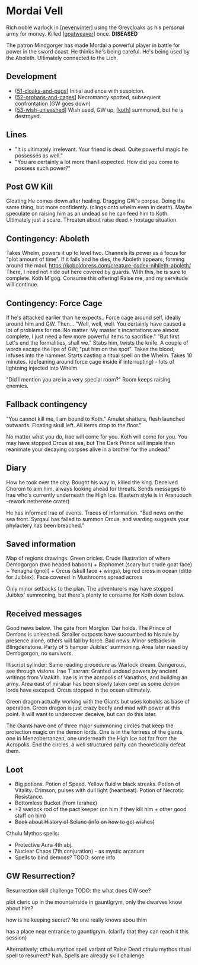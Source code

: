 # Mordai Vell
Rich noble warlock in [[neverwinter]] using the Greycloaks as his personal army for money.
Killed [[goatweaver]] once.
**DISEASED**

The patron Mindgorger has made Mordai a powerful player in battle for power in the sword coast. He thinks he's being careful. He's being used by the Aboleth. Ultimately connected to the Lich.

## Development
- [[51-cloaks-and-pugs]] Initial audience with suspicion.
- [[52-orphans-and-cages]] Necromancy spotted, subsequent confrontation (GW goes down)
- [[53-wish-unleashed]] Wish used, GW up, [[koth]] summoned, but he is destroyed.

## Lines
- "It is ultimately irrelevant. Your friend is dead. Quite powerful magic he possesses as well."
- "You are certainly a lot more than I expected. How did you come to possess such power?"

## Post GW Kill
Gloating
He comes down after healing. Dragging GW's corpse. Doing the same thing, but more confidently. (clings onto whelm even in death).
Maybe speculate on raising him as an undead so he can feed him to Koth. Ultimately just a scare. Threaten about raise dead > hostage situation.

## Contingency: Aboleth
Takes Whelm, powers it up to level two. Channels its power as a focus for "plot amount of time".
If it fails and he dies, the Aboleth appears, forming around the maul.
https://koboldpress.com/creature-codex-nihileth-aboleth/
There, I need not hide out here covered by guards. WIth this, he is sure to complete. Koth M'gog. Consume this offering! Raise me, and my servitude will continue.


## Contingency: Force Cage
If he's attacked earlier than he expects.. Force cage around self, ideally around him and GW.
Then...
"Well, well, well. You certainly have caused a lot of problems for me. No matter. My master's incantations are almost complete, I just need a few more powerful items to sacrifice."
"But first. Let's end the formalities, shall we." Stabs him, twists the knife. A couple of words escape the lips of GW; "put him on the spot".
Takes the blood, infuses into the hammer. Starts casting a ritual spell on the Whelm. Takes 10 minutes.  (defeaning around force cage inside if interrupting) - lots of lightning injected into Whelm.

"Did I mention you are in a very special room?"  Room keeps raising enemies.

## Fallback contingency
"You cannot kill me, I am bound to Koth." Amulet shatters, flesh launched outwards. Floating skull left. All items drop to the floor."

No matter what you do, Irae will come for you. Koth will come for you. You may have stopped Orcus at sea, but The Dark Prince will impale then reanimate your decaying corpses alive in a brothel for the undead."

## Diary
How he took over the city. Bought his way in, killed the king. Deceived Chorom to aim him, always looking ahead for threats. Sends messages to Irae who's currently underneath the High Ice. (Eastern style is in Aranuouch –rework netherese crater)

He has informed Irae of events. Traces of information. "Bad news on the sea front. Syrgaul has failed to summon Orcus, and warding suggests your phylactery has been breached."

## Saved information
Map of regions drawings. Green cricles. Crude illustration of where Demogorgon (two headed baboon) + Baphomet (scary but crude goat face) + Yenaghu (gnoll) + Orcus (skull face + wings), big red cross in ocean (ditto for Juiblex). Face covered in Mushrooms spread across

Only minor setbacks to the plan. The adventurers may have stopped Juiblex' summoning, but there's plenty to consume for Koth down below.

## Received messages
Good news below. The gate from Morglon 'Dar holds. The Prince of Demons is unleashed. Smaller outposts have succumbed to his rule by presence alone, others will fall by force.
Bad news:
Minor setbacks in Blingdenstone. Party of 5 hamper Juiblex' summoning. Area later razed by Demogorgon, no survivors.

Illiscript sylinder: Same reading procedure as Warlock dream. Dangerous, see through visions.
Irae T'sarran: Granted undead powers by ancient writings from Vlaakith. Irae is in the acropolis of Vanathos, and building an army. Area east of mirabar has been slowly taken over as some demon lords have escaped.
Orcus stopped in the ocean ultimately.

Green dragon actually working with the Giants but uses kobolds as base of operation.
Green dragon is just crazy beefy and mad with power at this point. It will want to undercover deceive, but can do this later.

The Giants have one of three major summoning circles that keep the protection magic on the demon lords. One is in the fortress of the giants, one in Menzoberranzen, one underneath the High Ice not far from the Acropolis. End the circles, a well structured party can theoretically defeat them.

## Loot
- Big potions. Potion of Speed. Yellow fluid w black streaks. Potion of Vitality. Crimson, pulses with dull light (heartbeat). Potion of Necrotic Resistance.
- Bottomless Bucket (from terahex)
- +2 warlock rod of the pact keeper (on him if they kill him + other good stuff on him)
- ~~Book about History of Selune (info on how to get wishes)~~

Cthulu Mythos spells:
- Protective Aura 4th abj.
- Nuclear Chaos (7th conjuration) - as mystic arcanum
- Spells to bind demons? TODO: some info

## GW Resurrection?
Resurrection skill challenge
TODO: the what does GW see?

plot cleric up in the mountainside
in gauntlgrym, only the dwarves know about him?

how is he keeping secret?
No one really knows abou thim

has a place near entrance to gauntlgrym.
(clarify that they can reach it this session)

Alternatively; cthulu mythos spell variant of Raise Dead
cthulu mythos ritual spell to resurrect? Nah. Spells are already skill challenge.

[//begin]: # "Autogenerated link references for markdown compatibility"
[neverwinter]: ../north/neverwinter "Neverwinter"
[goatweaver]: ../pcs/goatweaver "Goatweaver"
[51-cloaks-and-pugs]: ../recaps/51-cloaks-and-pugs "51-cloaks-and-pugs"
[52-orphans-and-cages]: ../recaps/52-orphans-and-cages "52-orphans-and-cages"
[53-wish-unleashed]: ../recaps/53-wish-unleashed "53-wish-unleashed"
[koth]: koth "Koth M'gog"
[//end]: # "Autogenerated link references"
